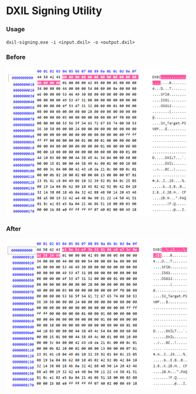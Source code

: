 # DXIL Signing Utility

### Usage
`dxil-signing.exe -i <input.dxil> -o <output.dxil>`

### Before
![Before Signing](images/unsigned.png)

### After
![After Signing](images/signed.png)
